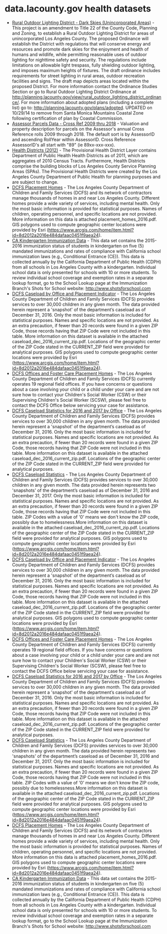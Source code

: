 # data.lacounty.gov health datasets
* [Rural Outdoor Lighting District - Dark Skies (Unincorporated Areas)](https://data.lacounty.gov/d/sbc8-tfuf) - This project is an amendment to Title 22 of the County Code, Planning and Zoning, to establish a Rural Outdoor Lighting District for areas of unincorporated Los Angeles County. The proposed Ordinance will establish the District with regulations that will conserve energy and resources and promote dark skies for the enjoyment and health of humans and wildlife, while permitting reasonable uses of outdoor lighting for nighttime safety and security. The regulations include limitations on allowable light trespass, fully shielding outdoor lighting, and imposes maximum heights of fixtures. The draft ordinance includes requirements for street lighting in rural areas, outdoor recreation facilities and signs. The draft map depicts areas located within the proposed District. For more information contact the Ordinance Studies Section or go to Rural Outdoor Lighting District Ordinance at http://planning.lacounty.gov/view/rural_outdoor_lighting_district_ordinance/. For more information about adopted plans (including a complete list) go to: http://planning.lacounty.gov/plans/adopted. UPDATED on 10/29/14 to remove from Santa Monica Mountains Coastal Zone following certification of plan by Coastal Commission.
* [Assessor Parcels Data - Cross Ref 2009 thru 2018](https://data.lacounty.gov/d/wked-mw3k) - Valuation and property description for parcels on the Assessor's annual Cross Reference rolls 2009 through 2018. The default sort is by AssessorID and ascending RollYear within AssessorID. Cross Reference AssessorID's all start with "89" (ie 89xx-xxx-xxx).
* [Health Districts (2012)](https://data.lacounty.gov/d/7yts-2b49) - The Provisional Health District Layer contains Department of Public Health Health Districts as of 2011, which are aggregates of 2010 Census Tracts. Furthermore, Health Districts comprise the building blocks of Los Angeles County Service Planning Areas (SPAs). The Provisional Health Districts were created by the Los Angeles County Department of Public Health for planning purposes and are subject to change.
* [DCFS Placement Homes](https://data.lacounty.gov/d/rw7b-f98m) - The Los Angeles County Department of Children and Family Services (DCFS) and its network of contractors manage thousands of homes in and near Los Angeles County. Different homes provide a wide variety of services, including mental health. Only the most basic information is provided for statistical purposes. Names of children, operating personnel, and specific locations are not provided. More information on this data is attached placement_homes_2016.pdf. GIS polygons used to compute geographic center locations were provided by Esri (https://www.arcgis.com/home/item.html?id=8d2012a2016e484dafaac0451f9aea24).
* [CA Kindergarten Immunization Data](https://data.lacounty.gov/d/9knf-cr67) - This data set contains the 2015-2016 immunization status of students in kindergarten on five (5) mandated immunizations and rates of compliance with California school immunization laws (e.g., Conditional Entrance (CE)). This data is collected annually by the California Department of Public Health (CDPH) from all schools in Los Angeles County with a kindergarten. Individual school data is only presented for schools with 10 or more students. To review individual school coverage and exemption rates in a separate lookup format, go to the School Lookup page at the Immunization Branch's Shots for School website: http://www.shotsforschool.com
* [DCFS Caseload by Office and Placement Indicator](https://data.lacounty.gov/d/7kw5-y5h5) - The Los Angeles County Department of Children and Family Services (DCFS) provides services to over 30,000 children in any given month. The data provided herein represent a 'snapshot' of the department’s caseload as of December 31, 2016. Only the most basic information is included for statistical purposes. Names and specific locations are not provided. As an extra precaution, if fewer than 20 records were found in a given ZIP Code, those records having that ZIP Code were not included in this table. More information on this dataset is available in the attached caseload_dec_2016_current_zip.pdf. Locations of the geographic center of the ZIP Code stated in the CURRENT_ZIP field were provided for analytical purposes. GIS polygons used to compute geographic center locations were provided by Esri (https://www.arcgis.com/home/item.html?id=8d2012a2016e484dafaac0451f9aea24).
* [DCFS Offices and Foster Care Placement Homes](https://data.lacounty.gov/d/xwu5-q4x2) - The Los Angeles County Department of Children and Family Services (DCFS) currently operates 19 regional field offices. If you have concerns or questions about a case involving your child or a child under your care and are not sure how to contact your Children's Social Worker (CSW) or their Supervising Children's Social Worker (SCSW), please feel free to contact the DCFS Office below servicing your case for assistance.
* [DCFS Caseload Statistics for 2016 and 2017 by Office](https://data.lacounty.gov/d/wu7y-bf2y) - The Los Angeles County Department of Children and Family Services (DCFS) provides services to over 30,000 children in any given month. The data provided herein represent a 'snapshot' of the department’s caseload as of December 31, 2016. Only the most basic information is included for statistical purposes. Names and specific locations are not provided. As an extra precaution, if fewer than 20 records were found in a given ZIP Code, those records having that ZIP Code were not included in this table. More information on this dataset is available in the attached caseload_dec_2016_current_zip.pdf. Locations of the geographic center of the ZIP Code stated in the CURRENT_ZIP field were provided for analytical purposes.
* [DCFS Caseload Statistics](https://data.lacounty.gov/d/8apu-cunt) - The Los Angeles County Department of Children and Family Services (DCFS) provides services to over 30,000 children in any given month. The data provided herein represents two 'snapshots' of the department’s caseload as of December 31, 2016 and December 31, 2017. Only the most basic information is included for statistical purposes. Names and specific locations are not provided. As an extra precaution, if fewer than 20 records were found in a given ZIP Code, those records having that ZIP Code were not included in this table. ZIP Codes with a value of '0' means we don't know the ZIP code, possibly due to homelessness.More information on this dataset is available in the attached caseload_dec_2016_current_zip.pdf. Locations of the geographic center of the ZIP Code stated in the CURRENT_ZIP field were provided for analytical purposes. GIS polygons used to compute geographic center locations were provided by Esri (https://www.arcgis.com/home/item.html?id=8d2012a2016e484dafaac0451f9aea24).
* [DCFS Caseload by Office and Placement Indicator](https://data.lacounty.gov/d/7kw5-y5h5) - The Los Angeles County Department of Children and Family Services (DCFS) provides services to over 30,000 children in any given month. The data provided herein represent a 'snapshot' of the department’s caseload as of December 31, 2016. Only the most basic information is included for statistical purposes. Names and specific locations are not provided. As an extra precaution, if fewer than 20 records were found in a given ZIP Code, those records having that ZIP Code were not included in this table. More information on this dataset is available in the attached caseload_dec_2016_current_zip.pdf. Locations of the geographic center of the ZIP Code stated in the CURRENT_ZIP field were provided for analytical purposes. GIS polygons used to compute geographic center locations were provided by Esri (https://www.arcgis.com/home/item.html?id=8d2012a2016e484dafaac0451f9aea24).
* [DCFS Offices and Foster Care Placement Homes](https://data.lacounty.gov/d/xwu5-q4x2) - The Los Angeles County Department of Children and Family Services (DCFS) currently operates 19 regional field offices. If you have concerns or questions about a case involving your child or a child under your care and are not sure how to contact your Children's Social Worker (CSW) or their Supervising Children's Social Worker (SCSW), please feel free to contact the DCFS Office below servicing your case for assistance.
* [DCFS Caseload Statistics for 2016 and 2017 by Office](https://data.lacounty.gov/d/wu7y-bf2y) - The Los Angeles County Department of Children and Family Services (DCFS) provides services to over 30,000 children in any given month. The data provided herein represent a 'snapshot' of the department’s caseload as of December 31, 2016. Only the most basic information is included for statistical purposes. Names and specific locations are not provided. As an extra precaution, if fewer than 20 records were found in a given ZIP Code, those records having that ZIP Code were not included in this table. More information on this dataset is available in the attached caseload_dec_2016_current_zip.pdf. Locations of the geographic center of the ZIP Code stated in the CURRENT_ZIP field were provided for analytical purposes.
* [DCFS Caseload Statistics](https://data.lacounty.gov/d/8apu-cunt) - The Los Angeles County Department of Children and Family Services (DCFS) provides services to over 30,000 children in any given month. The data provided herein represents two 'snapshots' of the department’s caseload as of December 31, 2016 and December 31, 2017. Only the most basic information is included for statistical purposes. Names and specific locations are not provided. As an extra precaution, if fewer than 20 records were found in a given ZIP Code, those records having that ZIP Code were not included in this table. ZIP Codes with a value of '0' means we don't know the ZIP code, possibly due to homelessness.More information on this dataset is available in the attached caseload_dec_2016_current_zip.pdf. Locations of the geographic center of the ZIP Code stated in the CURRENT_ZIP field were provided for analytical purposes. GIS polygons used to compute geographic center locations were provided by Esri (https://www.arcgis.com/home/item.html?id=8d2012a2016e484dafaac0451f9aea24).
* [DCFS Placement Homes](https://data.lacounty.gov/d/rw7b-f98m) - The Los Angeles County Department of Children and Family Services (DCFS) and its network of contractors manage thousands of homes in and near Los Angeles County. Different homes provide a wide variety of services, including mental health. Only the most basic information is provided for statistical purposes. Names of children, operating personnel, and specific locations are not provided. More information on this data is attached placement_homes_2016.pdf. GIS polygons used to compute geographic center locations were provided by Esri (https://www.arcgis.com/home/item.html?id=8d2012a2016e484dafaac0451f9aea24).
* [CA Kindergarten Immunization Data](https://data.lacounty.gov/d/9knf-cr67) - This data set contains the 2015-2016 immunization status of students in kindergarten on five (5) mandated immunizations and rates of compliance with California school immunization laws (e.g., Conditional Entrance (CE)). This data is collected annually by the California Department of Public Health (CDPH) from all schools in Los Angeles County with a kindergarten. Individual school data is only presented for schools with 10 or more students. To review individual school coverage and exemption rates in a separate lookup format, go to the School Lookup page at the Immunization Branch's Shots for School website: http://www.shotsforschool.com

